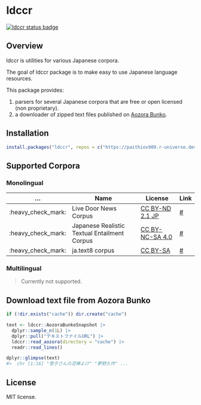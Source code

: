 
<!-- README.md is generated from README.Rmd. Please edit that file -->

# ldccr

<!-- badges: start -->

[![ldccr status
badge](https://paithiov909.r-universe.dev/badges/ldccr)](https://paithiov909.r-universe.dev)
<!-- badges: end -->

## Overview

ldccr is utilities for various Japanese corpora.

The goal of ldccr package is to make easy to use Japanese language
resources.

This package provides:

1.  parsers for several Japanese corpora that are free or open licensed
    (non proprietary).
2.  a downloader of zipped text files published on [Aozora
    Bunko](https://www.aozora.gr.jp/).

## Installation

``` r
install.packages("ldccr", repos = c("https://paithiov909.r-universe.dev", "https://cloud.r-project.org"))
```

## Supported Corpora

### Monolingual

| …                    | Name                                         | License                                                               | Link                                             |
| -------------------- | -------------------------------------------- | --------------------------------------------------------------------- | ------------------------------------------------ |
| :heavy\_check\_mark: | Live Door News Corpus                        | [CC BY-ND 2.1 JP](http://creativecommons.org/licenses/by-nd/2.1/jp/)  | [\#](http://www.rondhuit.com/download.html#ldcc) |
| :heavy\_check\_mark: | Japanese Realistic Textual Entailment Corpus | [CC BY-NC-SA 4.0](https://creativecommons.org/licenses/by-nc-sa/4.0/) | [\#](https://github.com/megagonlabs/jrte-corpus) |
| :heavy\_check\_mark: | ja.text8 corpus                              | [CC BY-SA](https://creativecommons.org/licenses/by-sa/4.0/)           | [\#](https://github.com/Hironsan/ja.text8)       |

### Multilingual

> Currently not supported.

## Download text file from Aozora Bunko

``` r
if (!dir.exists("cache")) dir.create("cache")

text <- ldccr::AozoraBunkoSnapshot |>
  dplyr::sample_n(1L) |>
  dplyr::pull("テキストファイルURL") |>
  ldccr::read_aozora(directory = "cache") |>
  readr::read_lines()

dplyr::glimpse(text)
#>  chr [1:16] "雪子さんの泥棒よけ" "夢野久作" ...
```

## License

MIT license.
